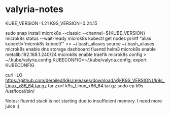 # valyria-notes

KUBE_VERSION=1.21
K9S_VERSION=0.24.15

sudo snap install microk8s --classic --channel=${KUBE_VERSION}
microk8s status --wait-ready
microk8s kubectl get nodes
printf "alias kubectl='microk8s kubectl'" >> ~/.bash_aliases
source ~/.bash_aliases
microk8s enable dns storage dashboard fluentd helm3
microk8s enable metallb:192.168.1.240/24
microk8s enable traefik
microk8s config > ~/.kube/valyria.config
KUBECONFIG=~/.kube/valyria.config; export KUBECONFIG


curl -LO https://github.com/derailed/k9s/releases/download/v${K9S_VERSION}/k9s_Linux_x86_64.tar.gz
tar zxvf k9s_Linux_x86_64.tar.gz
sudo cp k9s /usr/local/bin/

Notes: fluentd stack is not starting due to insufficient memory. I need more juice :)
